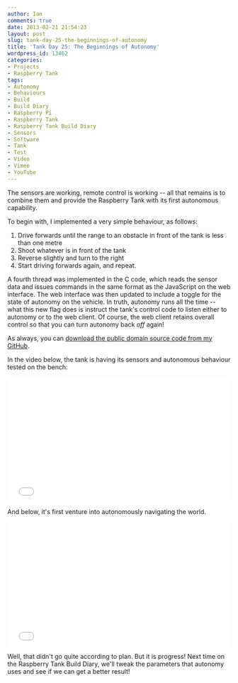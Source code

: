 ```yaml
---
author: Ian
comments: true
date: 2013-02-21 21:54:23
layout: post
slug: tank-day-25-the-beginnings-of-autonomy
title: 'Tank Day 25: The Beginnings of Autonomy'
wordpress_id: 13462
categories:
- Projects
- Raspberry Tank
tags:
- Autonomy
- Behaviours
- Build
- Build Diary
- Raspberry Pi
- Raspberry Tank
- Raspberry Tank Build Diary
- Sensors
- Software
- Tank
- Test
- Video
- Vimeo
- YouTube
---
```


The sensors are working, remote control is working -- all that remains is to combine them and provide the Raspberry Tank with its first autonomous capability.

To begin with, I implemented a very simple behaviour, as follows:
	
  1. Drive forwards until the range to an obstacle in front of the tank is less than one metre
  2. Shoot whatever is in front of the tank
  3. Reverse slightly and turn to the right
  4. Start driving forwards again, and repeat.

A fourth thread was implemented in the C code, which reads the sensor data and issues commands in the same format as the JavaScript on the web interface. The web interface was then updated to include a toggle for the state of autonomy on the vehicle. In truth, autonomy runs all the time -- what this new flag does is instruct the tank's control code to listen either to autonomy or to the web client. Of course, the web client retains overall control so that you can turn autonomy back _off_ again!

As always, you can [download the public domain source code from my GitHub](https://github.com/ianrenton/raspberrytank).

In the video below, the tank is having its sensors and autonomous behaviour tested on the bench:

<center><iframe src="//player.vimeo.com/video/79005948" width="500" height="281" frameborder="0" webkitallowfullscreen mozallowfullscreen allowfullscreen></iframe></center>

And below, it's first venture into autonomously navigating the world.

<center><iframe src="//player.vimeo.com/video/79005949" width="500" height="281" frameborder="0" webkitallowfullscreen mozallowfullscreen allowfullscreen></iframe></center>

Well, that didn't go quite according to plan. But it is progress! Next time on the Raspberry Tank Build Diary, we'll tweak the parameters that autonomy uses and see if we can get a better result!
